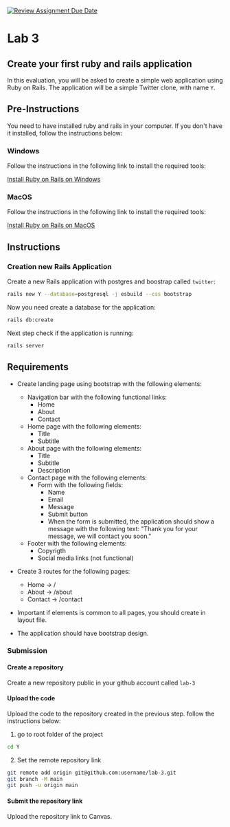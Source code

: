 [![Review Assignment Due Date](https://classroom.github.com/assets/deadline-readme-button-22041afd0340ce965d47ae6ef1cefeee28c7c493a6346c4f15d667ab976d596c.svg)](https://classroom.github.com/a/ZsVpnoG6)
# Lab 3

## Create your first ruby and rails application

In this evaluation, you will be asked to create a simple web application using Ruby on Rails. The application will be a simple Twitter clone, with name `Y`.

## Pre-Instructions

You need to have installed ruby and rails in your computer. If you don't have it installed, follow the instructions below:

### Windows

Follow the instructions in the following link to install the required tools:

[Install Ruby on Rails on Windows](https://brainy-barometer-470.notion.site/Install-Ruby-on-Rails-on-Windows-62a5e4ec60bb4697add5b3dd0fd56dac)

### MacOS

Follow the instructions in the following link to install the required tools:

[Install Ruby on Rails on MacOS](https://brainy-barometer-470.notion.site/Install-Ruby-on-Mac-39646e886a2441c683f0483b44d5511b?pvs=4)

## Instructions

### Creation new Rails Application

Create a new Rails application with postgres and boostrap called `twitter`:

``` bash
rails new Y --database=postgresql -j esbuild --css bootstrap
```

Now you need create a database for the application:

``` bash
rails db:create
```

Next step check if the application is running:

``` bash
rails server
```

## Requirements

* Create landing page using bootstrap with the following elements:
  * Navigation bar with the following functional links:
    * Home
    * About
    * Contact
  * Home page with the following elements:
    * Title
    * Subtitle
  * About page with the following elements:
    * Title
    * Subtitle
    * Description
  * Contact page with the following elements:
    * Form with the following fields:
      * Name
      * Email
      * Message
      * Submit button
      * When the form is submitted, the application should show a message with the following text: "Thank you for your message, we will contact you soon."
  * Footer with the following elements:
    * Copyrigth
    * Social media links (not functional)

* Create 3 routes for the following pages:
  * Home -> /
  * About -> /about
  * Contact -> /contact

* Important if elements is common to all pages, you should create in layout file.
* The application should have bootstrap design.

### Submission

#### Create a repository

Create a new repository public in your github account called `lab-3`

#### Upload the code

Upload the code to the repository created in the previous step. follow the instructions below:

1. go to root folder of the project

``` bash
cd Y
```

2. Set the remote repository link

``` bash
git remote add origin git@github.com:username/lab-3.git
git branch -M main
git push -u origin main
```

#### Submit the repository link

Upload the repository link to Canvas.
